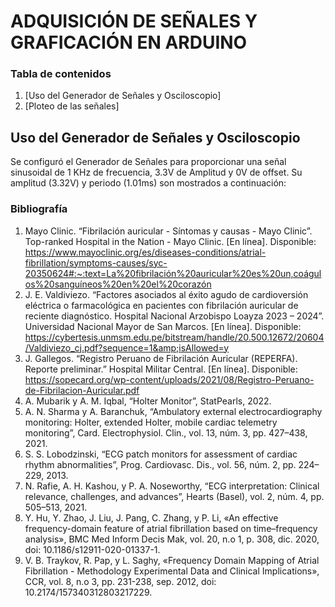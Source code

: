 # ADQUISICIÓN DE SEÑALES Y GRAFICACIÓN EN ARDUINO

### Tabla de contenidos
1. [Uso del Generador de Señales y Osciloscopio]
2. [Ploteo de las señales]
   
## Uso del Generador de Señales y Osciloscopio
Se configuró el Generador de Señales para proporcionar una señal sinusoidal de 1 KHz de frecuencia, 3.3V de Amplitud y 0V de offset. Su amplitud (3.32V) y periodo (1.01ms) son mostrados a continuación:


### Bibliografía

1. Mayo Clinic. “Fibrilación auricular - Síntomas y causas - Mayo Clinic”. Top-ranked Hospital in the Nation - Mayo Clinic. [En línea]. Disponible: https://www.mayoclinic.org/es/diseases-conditions/atrial-fibrillation/symptoms-causes/syc-20350624#:~:text=La%20fibrilación%20auricular%20es%20un,coágulos%20sanguíneos%20en%20el%20corazón
2. J. E. Valdiviezo. “Factores asociados al éxito agudo de cardioversión eléctrica o farmacológica en pacientes con fibrilación auricular de reciente diagnóstico. Hospital Nacional Arzobispo Loayza 2023 – 2024”. Universidad Nacional Mayor de San Marcos. [En línea]. Disponible: https://cybertesis.unmsm.edu.pe/bitstream/handle/20.500.12672/20604/Valdiviezo_cj.pdf?sequence=1&amp;isAllowed=y 
3. J. Gallegos. “Registro Peruano de Fibrilación Auricular (REPERFA). Reporte preliminar.” Hospital Militar Central. [En línea]. Disponible: https://sopecard.org/wp-content/uploads/2021/08/Registro-Peruano-de-Fibrilacion-Auricular.pdf
4. A. Mubarik y A. M. Iqbal, “Holter Monitor”, StatPearls, 2022.
5. A. N. Sharma y A. Baranchuk, “Ambulatory external electrocardiography monitoring: Holter, extended Holter, mobile cardiac telemetry monitoring”, Card. Electrophysiol. Clin., vol. 13, núm. 3, pp. 427–438, 2021.
6. S. S. Lobodzinski, “ECG patch monitors for assessment of cardiac rhythm abnormalities”, Prog. Cardiovasc. Dis., vol. 56, núm. 2, pp. 224–229, 2013.
7. N. Rafie, A. H. Kashou, y P. A. Noseworthy, “ECG interpretation: Clinical relevance, challenges, and advances”, Hearts (Basel), vol. 2, núm. 4, pp. 505–513, 2021.
8. Y. Hu, Y. Zhao, J. Liu, J. Pang, C. Zhang, y P. Li, «An effective frequency-domain feature of atrial fibrillation based on time–frequency analysis», BMC Med Inform Decis Mak, vol. 20, n.o 1, p. 308, dic. 2020, doi: 10.1186/s12911-020-01337-1.
9. V. B. Traykov, R. Pap, y L. Saghy, «Frequency Domain Mapping of Atrial Fibrillation - Methodology Experimental Data and Clinical Implications», CCR, vol. 8, n.o 3, pp. 231-238, sep. 2012, doi: 10.2174/157340312803217229.
